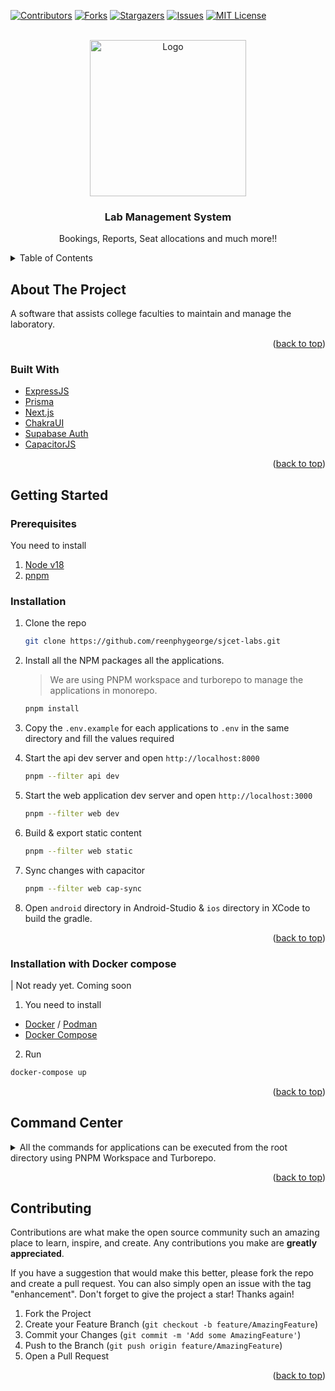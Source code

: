 [![Contributors][contributors-shield]][contributors-url]
[![Forks][forks-shield]][forks-url]
[![Stargazers][stars-shield]][stars-url]
[![Issues][issues-shield]][issues-url]
[![MIT License][license-shield]][license-url]

<!-- PROJECT LOGO -->
<br />
<div align="center">
  <a>
    <img src="https://res.cloudinary.com/rxg/image/upload/v1682167700/lab-management/computer-science-lab-logo-icon-design-vector-22915987-removebg-preview_1_blx6rr.png" alt="Logo" width="250" height="250">
  </a>

  <h3 align="center">Lab Management System</h3>

  <p align="center">
    Bookings, Reports, Seat allocations and much more!! 
    <br />
  </p>
</div>

<!-- TABLE OF CONTENTS -->
<details>
  <summary>Table of Contents</summary>
  <ol>
    <li>
      <a href="#about-the-project">About The Project</a>
      <ul>
        <li><a href="#built-with">Built With</a></li>
      </ul>
    </li>
    <li>
      <a href="#getting-started">Getting Started</a>
      <ul>
        <li><a href="#prerequisites">Prerequisites</a></li>
        <li><a href="#installation">Installation</a></li>
      </ul>
    </li>
  </ol>
</details>

<!-- ABOUT THE PROJECT -->

## About The Project

A software that assists college faculties to maintain and manage the laboratory.

<p align="right">(<a href="#top">back to top</a>)</p>

### Built With

- [ExpressJS](https://expressjs.com/)
- [Prisma](https://www.prisma.io/)
- [Next.js](https://nextjs.org/)
- [ChakraUI](https://chakra-ui.com/)
- [Supabase Auth](https://supabase.com/docs/guides/auth)
- [CapacitorJS](https://capacitorjs.com)

<p align="right">(<a href="#top">back to top</a>)</p>

<!-- GETTING STARTED -->

## Getting Started

### Prerequisites

You need to install

1. [Node v18](https://nodejs.org/en/)
2. [pnpm](https://pnpm.io/)

### Installation

1. Clone the repo

   ```sh
   git clone https://github.com/reenphygeorge/sjcet-labs.git
   ```

2. Install all the NPM packages all the applications.

   > We are using PNPM workspace and turborepo to manage the applications in monorepo.

   ```sh
   pnpm install
   ```

3. Copy the `.env.example` for each applications to `.env` in the same directory and fill the values required

4. Start the api dev server and open `http://localhost:8000`

   ```sh
   pnpm --filter api dev
   ```

5. Start the web application dev server and open `http://localhost:3000`

   ```sh
   pnpm --filter web dev
   ```

6. Build & export static content

   ```sh
   pnpm --filter web static
   ```

7. Sync changes with capacitor

   ```sh
   pnpm --filter web cap-sync
   ```

8. Open `android` directory in Android-Studio & `ios` directory in XCode to build the gradle.

<p align="right">(<a href="#top">back to top</a>)</p>

### Installation with Docker compose

| Not ready yet. Coming soon

1. You need to install

- [Docker](https://www.docker.com/) / [Podman](https://podman.io/)
- [Docker Compose](https://docs.docker.com/compose/)

2. Run

```sh
docker-compose up
```

<p align="right">(<a href="#top">back to top</a>)</p>

## Command Center

<details>

  <summary>
  All the commands for applications can be executed from the root directory using PNPM Workspace and Turborepo.
  </summary>

1. Web application PNPM commands

   ```sh
     pnpm --filter web <pnpm options>
   ```

2. API Server PNPM commands

   ```sh
     pnpm --filter api <pnpm options>
   ```

3. Turbo Pipeline Commands

   ```sh
     pnpm turbo run <pipeline_action_1> <pipeline_action_2>
   ```

4. Package installation command

   ```sh
   pnpm add "package-name" --filter "workspace-name"
   ```

### Misc Commands

1. Run lint

   ```sh
     pnpm lint
   ```

2. Run lint with autofixable fixes

   ```sh
     pnpm lint-fix
   ```

</details>

<p align="right">(<a href="#top">back to top</a>)</p>

## Contributing

Contributions are what make the open source community such an amazing place to learn, inspire, and create. Any contributions you make are **greatly appreciated**.

If you have a suggestion that would make this better, please fork the repo and create a pull request. You can also simply open an issue with the tag "enhancement".
Don't forget to give the project a star! Thanks again!

1. Fork the Project
2. Create your Feature Branch (`git checkout -b feature/AmazingFeature`)
3. Commit your Changes (`git commit -m 'Add some AmazingFeature'`)
4. Push to the Branch (`git push origin feature/AmazingFeature`)
5. Open a Pull Request

<p align="right">(<a href="#top">back to top</a>)</p>

[contributors-shield]: https://img.shields.io/github/contributors/reenphygeorge/sjcet-labs.svg?style=for-the-badge
[contributors-url]: https://github.com/reenphygeorge/sjcet-labs/graphs/contributors
[forks-shield]: https://img.shields.io/github/forks/reenphygeorge/sjcet-labs.svg?style=for-the-badge
[forks-url]: https://github.com/reenphygeorge/sjcet-labs/network/members
[stars-shield]: https://img.shields.io/github/stars/reenphygeorge/sjcet-labs.svg?style=for-the-badge
[stars-url]: https://github.com/reenphygeorge/sjcet-labs/stargazers
[issues-shield]: https://img.shields.io/github/issues/reenphygeorge/sjcet-labs.svg?style=for-the-badge
[issues-url]: https://github.com/reenphygeorge/sjcet-labs/issues
[license-shield]: https://img.shields.io/github/license/reenphygeorge/sjcet-labs.svg?style=for-the-badge
[license-url]: https://github.com/reenphygeorge/sjcet-labs/blob/main/LICENCE
